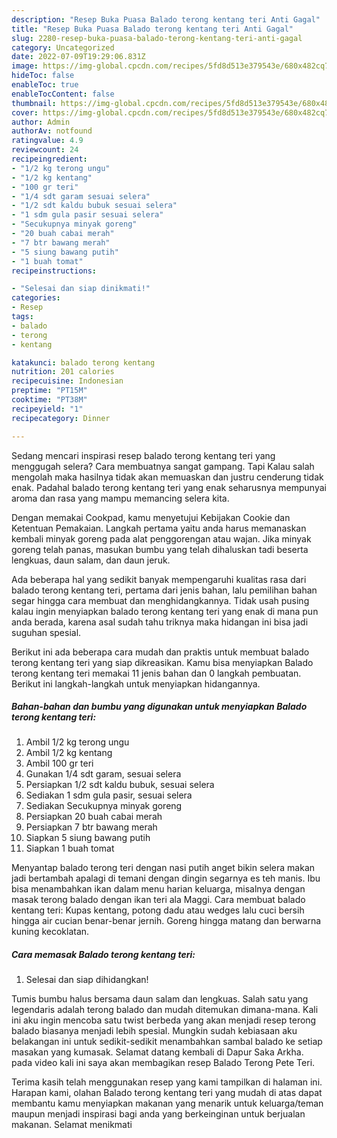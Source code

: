 ```yaml
---
description: "Resep Buka Puasa Balado terong kentang teri Anti Gagal"
title: "Resep Buka Puasa Balado terong kentang teri Anti Gagal"
slug: 2280-resep-buka-puasa-balado-terong-kentang-teri-anti-gagal
category: Uncategorized
date: 2022-07-09T19:29:06.831Z
image: https://img-global.cpcdn.com/recipes/5fd8d513e379543e/680x482cq70/balado-terong-kentang-teri-foto-resep-utama.jpg
hideToc: false
enableToc: true
enableTocContent: false
thumbnail: https://img-global.cpcdn.com/recipes/5fd8d513e379543e/680x482cq70/balado-terong-kentang-teri-foto-resep-utama.jpg
cover: https://img-global.cpcdn.com/recipes/5fd8d513e379543e/680x482cq70/balado-terong-kentang-teri-foto-resep-utama.jpg
author: Admin
authorAv: notfound
ratingvalue: 4.9
reviewcount: 24
recipeingredient:
- "1/2 kg terong ungu"
- "1/2 kg kentang"
- "100 gr teri"
- "1/4 sdt garam sesuai selera"
- "1/2 sdt kaldu bubuk sesuai selera"
- "1 sdm gula pasir sesuai selera"
- "Secukupnya minyak goreng"
- "20 buah cabai merah"
- "7 btr bawang merah"
- "5 siung bawang putih"
- "1 buah tomat"
recipeinstructions:

- "Selesai dan siap dinikmati!"
categories:
- Resep
tags:
- balado
- terong
- kentang

katakunci: balado terong kentang 
nutrition: 201 calories
recipecuisine: Indonesian
preptime: "PT15M"
cooktime: "PT38M"
recipeyield: "1"
recipecategory: Dinner

---
```



Sedang mencari inspirasi resep balado terong kentang teri yang menggugah selera? Cara membuatnya sangat gampang. Tapi Kalau salah mengolah maka hasilnya tidak akan memuaskan dan justru cenderung tidak enak. Padahal balado terong kentang teri yang enak seharusnya mempunyai aroma dan rasa yang mampu memancing selera kita.


Dengan memakai Cookpad, kamu menyetujui Kebijakan Cookie dan Ketentuan Pemakaian. Langkah pertama yaitu anda harus memanaskan kembali minyak goreng pada alat penggorengan atau wajan. Jika minyak goreng telah panas, masukan bumbu yang telah dihaluskan tadi beserta lengkuas, daun salam, dan daun jeruk.

Ada beberapa hal yang sedikit banyak mempengaruhi kualitas rasa dari balado terong kentang teri, pertama dari jenis bahan, lalu pemilihan bahan segar hingga cara membuat dan menghidangkannya. Tidak usah pusing kalau ingin menyiapkan balado terong kentang teri yang enak di mana pun anda berada, karena asal sudah tahu triknya maka hidangan ini bisa jadi suguhan spesial.


Berikut ini ada beberapa cara mudah dan praktis untuk membuat balado terong kentang teri yang siap dikreasikan. Kamu bisa menyiapkan Balado terong kentang teri memakai 11 jenis bahan dan 0 langkah pembuatan. Berikut ini langkah-langkah untuk menyiapkan hidangannya.

<!--inarticleads1-->

##### Bahan-bahan dan bumbu yang digunakan untuk menyiapkan Balado terong kentang teri:

1. Ambil 1/2 kg terong ungu
1. Ambil 1/2 kg kentang
1. Ambil 100 gr teri
1. Gunakan 1/4 sdt garam, sesuai selera
1. Persiapkan 1/2 sdt kaldu bubuk, sesuai selera
1. Sediakan 1 sdm gula pasir, sesuai selera
1. Sediakan Secukupnya minyak goreng
1. Persiapkan 20 buah cabai merah
1. Persiapkan 7 btr bawang merah
1. Siapkan 5 siung bawang putih
1. Siapkan 1 buah tomat


Menyantap balado terong teri dengan nasi putih anget bikin selera makan jadi bertambah apalagi di temani dengan dingin segarnya es teh manis. Ibu bisa menambahkan ikan dalam menu harian keluarga, misalnya dengan masak terong balado dengan ikan teri ala Maggi. Cara membuat balado kentang teri: Kupas kentang, potong dadu atau wedges lalu cuci bersih hingga air cucian benar-benar jernih. Goreng hingga matang dan berwarna kuning kecoklatan. 

<!--inarticleads2-->

##### Cara memasak Balado terong kentang teri:


1. Selesai dan siap dihidangkan!

Tumis bumbu halus bersama daun salam dan lengkuas. Salah satu yang legendaris adalah terong balado dan mudah ditemukan dimana-mana. Kali ini aku ingin mencoba satu twist berbeda yang akan menjadi resep terong balado biasanya menjadi lebih spesial. Mungkin sudah kebiasaan aku belakangan ini untuk sedikit-sedikit menambahkan sambal balado ke setiap masakan yang kumasak. Selamat datang kembali di Dapur Saka Arkha. pada video kali ini saya akan membagikan resep Balado Terong Pete Teri. 

Terima kasih telah menggunakan resep yang kami tampilkan di halaman ini. Harapan kami, olahan Balado terong kentang teri yang mudah di atas dapat membantu kamu menyiapkan makanan yang menarik untuk keluarga/teman maupun menjadi inspirasi bagi anda yang berkeinginan untuk berjualan makanan. Selamat menikmati
